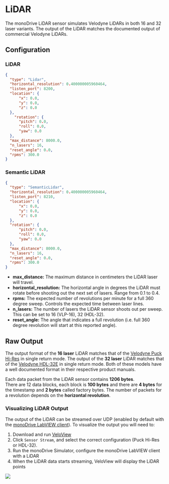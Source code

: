 # LiDAR

The monoDrive LiDAR sensor simulates Velodyne LiDARs in both 16 and 32 laser variants. The output of the LiDAR matches the documented output of commercial Velodyne LiDARs.

## Configuration

### LiDAR

``` json
{
  "type": "Lidar",
  "horizontal_resolution": 0.400000005960464,
  "listen_port": 8200,
  "location": {
      "x": 0.0,
      "y": 0.0,
      "z": 0.0
  },
    "rotation": {
      "pitch": 0.0,
      "roll": 0.0,
      "yaw": 0.0
  },
  "max_distance": 8000.0,
  "n_lasers": 16,
  "reset_angle": 0.0,
  "rpms": 300.0
}
```

### Semantic LiDAR

``` json
{
  "type": "SemanticLidar",
  "horizontal_resolution": 0.400000005960464,
  "listen_port": 8210,
  "location": {
      "x": 0.0,
      "y": 0.0,
      "z": 0.0
  },
  "rotation": {
      "pitch": 0.0,
      "roll": 0.0,
      "yaw": 0.0
  },
  "max_distance": 8000.0,
  "n_lasers": 16,
  "reset_angle": 0.0,
  "rpms": 300.0
}
```

- **max_distance:** The maximum distance in centimeters the LiDAR laser will travel.
- **horizontal_resolution:** The horizontal angle in degrees the LiDAR must rotate before shooting out the next set of lasers. Range from 0.1 to 0.4.
- **rpms:** The expected number of revolutions per minute for a full 360 degree sweep. Controls the expected time between laser lines.
- **n_lasers:** The number of lasers the LiDAR sensor shoots out per sweep. This can be set to 16 (VLP-16), 32 (HDL-32).
- **reset_angle:** The angle that indicates a full revolution (i.e. full 360 degree revolution will start at this reported angle).

## Raw Output

The output format of the **16 laser** LiDAR matches that of the 
[Velodyne Puck Hi-Res](https://velodynelidar.com/products/puck-hi-res/) in 
single return mode. The output of the **32 laser** LiDAR matches that of the 
[Velodyne HDL-32E](https://velodynelidar.com/products/hdl-32e/) in single return 
mode. Both of these models have a well documented format in their respective 
product manuals.

Each data packet from the LiDAR sensor contains **1206 bytes**.  
There are 12 data blocks, each block is **100 bytes** and there are **4 bytes** 
for the timestamp and **2 bytes** called factory bytes. The number of packets 
for a revolution depends on the **horizontal revolution**.  


### Visualizing LiDAR Output

The output of the LiDAR can be streamed over UDP (enabled by default with the 
[monoDrive LabVIEW client](../../LV_client/quick_start/LabVIEW_client_quick_start)). 
To visualize the output you will need to:

1. Download and run [VeloView](https://www.paraview.org/VeloView/)
1. Click `Sensor Stream`, and select the correct configuration (Puck Hi-Res or HDL-32).
1. Run the monoDrive Simulator, configure the monoDrive LabVIEW client with a LiDAR
1. When the LiDAR data starts streaming, VeloView will display the LiDAR points

<p class="img_container">
  <img class="lg_img" src="https://github.com/monoDriveIO/Client/raw/master/WikiPhotos/lidarsensor.PNG"/>
</p>  

